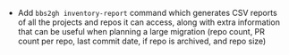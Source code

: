 - Add `bbs2gh inventory-report` command which generates CSV reports of all the projects and repos it can access, along with extra information that can be useful when planning a large migration (repo count, PR count per repo, last commit date, if repo is archived, and repo size)
